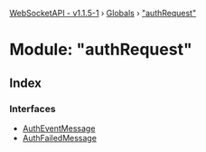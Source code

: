 [WebSocketAPI - v1.1.5-1](../README.md) › [Globals](../globals.md) › ["authRequest"](_authrequest_.md)

# Module: "authRequest"

## Index

### Interfaces

* [AuthEventMessage](../interfaces/_authrequest_.autheventmessage.md)
* [AuthFailedMessage](../interfaces/_authrequest_.authfailedmessage.md)
